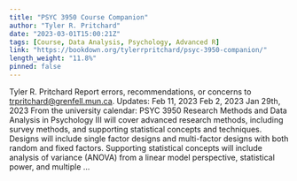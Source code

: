```yaml
---
title: "PSYC 3950 Course Companion"
author: "Tyler R. Pritchard"
date: "2023-03-01T15:00:21Z"
tags: [Course, Data Analysis, Psychology, Advanced R]
link: "https://bookdown.org/tylerrpritchard/psyc-3950-companion/"
length_weight: "11.8%"
pinned: false
---
```


Tyler R. Pritchard Report errors, recommendations, or concerns to trpritchard@grenfell.mun.ca. Updates: Feb 11, 2023 Feb 2, 2023 Jan 29th, 2023 From the university calendar: PSYC 3950 Research Methods and Data Analysis in Psychology III will cover advanced research methods, including survey methods, and supporting statistical concepts and techniques. Designs will include single factor designs and multi-factor designs with both random and fixed factors. Supporting statistical concepts will include analysis of variance (ANOVA) from a linear model perspective, statistical power, and multiple ...
